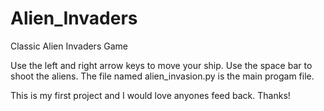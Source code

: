 # Alien_Invaders
Classic Alien Invaders Game

Use the left and right arrow keys to move your ship.
Use the space bar to shoot the aliens.
The file named alien_invasion.py is the main progam file.

This is my first project and I would love anyones feed back.
Thanks!
